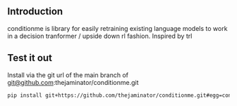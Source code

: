 ## Introduction
conditionme is library for easily retraining existing language models to work in a decision tranformer / upside down rl fashion.
Inspired by trl

## Test it out
Install via the git url of the main branch of git@github.com:thejaminator/conditionme.git
```bash
pip install git+https://github.com/thejaminator/conditionme.git#egg=conditionme
```

